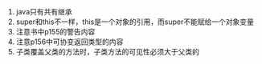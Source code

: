 1. java只有共有继承
2. super和this不一样，this是一个对象的引用，而super不能赋给一个对象变量
3. 注意书中p155的警告内容
4. 注意p156中可协变返回类型的内容
5. 子类覆盖父类的方法时，子类方法的可见性必须大于父类的